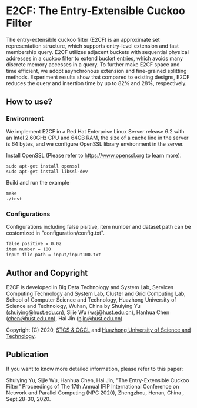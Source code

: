 # E2CF: The Entry-Extensible Cuckoo Filter
The entry-extensible cuckoo filter (E2CF) is an approximate set representation structure, which supports entry-level extension and fast membership query. E2CF utilizes adjacent buckets with sequential physical addresses in a cuckoo filter to extend bucket entries, which avoids many discrete memory accesses in a query. To further make E2CF space and time efficient, we adopt asynchronous extension and fine-grained splitting methods. Experiment results show that compared to existing designs, E2CF reduces the query and insertion time by up to 82% and 28%, respectively.

## How to use?
### Environment
We implement E2CF in a Red Hat Enterprise Linux Server release 6.2 with an Intel 2.60GHz CPU and 64GB RAM, the size of a cache line in the server is 64 bytes, and we configure OpenSSL library environment in the server. 

Install OpenSSL (Please refer to https://www.openssl.org to learn more).

```txt
sudo apt-get install openssl
sudo apt-get install libssl-dev
```
Build and run the example

```txt
make
./test
```


### Configurations
Configurations including false pisitive, item number and dataset path can be costomized in "configuration/config.txt". 

```txt
false positive = 0.02
item number = 100
input file path = input/input100.txt
```


## Author and Copyright

E2CF is developed in Big Data Technology and System Lab, Services Computing Technology and System Lab, Cluster and Grid Computing Lab, School of Computer Science and Technology, Huazhong University of Science and Technology, Wuhan, China by Shuiying Yu (shuiying@hust.edu.cn), Sijie Wu (wsj@hust.edu.cn), Hanhua Chen (chen@hust.edu.cn), Hai Jin (hjin@hust.edu.cn)

Copyright (C) 2020, [STCS & CGCL](http://grid.hust.edu.cn/) and [Huazhong University of Science and Technology](http://www.hust.edu.cn).

## Publication

If you want to know more detailed information, please refer to this paper:

Shuiying Yu, Sijie Wu, Hanhua Chen, Hai Jin, "The Entry-Extensible Cuckoo Filter" Proceedings of The 17th Annual IFIP International Conference on Network and Parallel Computing (NPC 2020), Zhengzhou, Henan, China , Sept.28-30, 2020.
